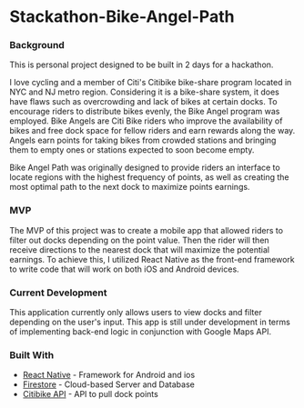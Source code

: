 # Stackathon-Bike-Angel-Path

<h3>Background</h3>
This is personal project designed to be built in 2 days for a hackathon.

I love cycling and a member of Citi's Citibike bike-share program located in NYC and NJ metro region. Considering it is a bike-share system, it does have flaws such as overcrowding and lack of bikes at certain docks. To encourage riders to distribute bikes evenly,
the Bike Angel program was employed. Bike Angels are Citi Bike riders who improve the availability of bikes and
free dock space for fellow riders and earn rewards along the way. Angels earn points for taking bikes from crowded stations and
bringing them to empty ones or stations expected to soon become empty.

Bike Angel Path was originally designed to provide riders an interface to locate regions with the highest frequency of points,
as well as creating the most optimal path to the next dock to maximize points earnings.

<h3>MVP</h3>
The MVP of this project was to create a mobile app that allowed riders to filter out docks depending on the point value. Then the rider will then receive directions to the nearest dock that will maximize the potential earnings. To achieve this, I utilized React Native as the front-end framework to write code that will work on both iOS and Android devices.

<h3>Current Development</h3>
This application currently only allows users to view docks and filter depending on the user's input. This app is still under development in terms of implementing back-end logic in conjunction with Google Maps API.

<h3>Built With</h3>

- [React Native](https://facebook.github.io/react-native/) - Framework for Android and ios
- [Firestore](https://firebase.google.com/docs/firestore) - Cloud-based Server and Database
- [Citibike API](https://layer.bicyclesharing.net/map/v1/nyc/stations) - API to pull dock points

